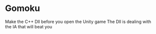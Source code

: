 # Gomoku

Make the C++ Dll before you open the Unity game
The Dll is dealing with the IA that will beat you
